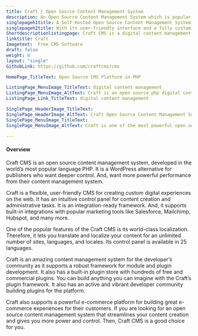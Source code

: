 ```yaml
---
title: Craft | Open Source Content Management System
description: An Open Source Content Management System which is popular for being flexible, user-friendly to create custom digital experiences on the web and beyond.
singlepageh1title: A Self-Hosted Open Source Content Management System; A WordPress Alternative
singlepageh2title: With its user-friendly interface and a fully customizable backend. Craft CMS is designed to make the content creator’s life easy.
Shortdescriptionlistingpage: Craft CMS is a digital content management system, developed in the world's most popular language PHP. It is an open source WordPress alternative for publishers who want deeper control. And, want more powerful performance from their content management system.
linktitle: Craft
Imagetext:  Free CMS Software 
draft: false
weight: 8
layout: "single"
GithubLink: https://github.com/craftcms/cms

HomePage_TitleText: Open Source CMS Platform in PHP

ListingPage_MenuImage_TitleText: digital content management
ListingPage_MenuImage_AltText: Craft is an open source php digital content management system
ListingPage_Link_TitleText: digital content management

SinglePage_HeaderImage_TitleText: 
SinglePage_HeaderImage_AltText: Craft Open Source Content Management Software
SinglePage_MenuImage_TitleText: 
SinglePage_MenuImage_AltText: Craft is one of the most powerful open source CMS.

---
```


#### Overview

Craft CMS is an open source content management system, developed in the world’s most popular language PHP. It is a WordPress alternative for publishers who want deeper control. And, want more powerful performance from their content management system.

Craft is a flexible, user-friendly CMS for creating custom digital experiences on the web. It has an intuitive control panel for content creation and administrative tasks. It is an integration-ready framework. And, it supports built-in integrations with popular marketing tools like Salesforce, Mailchimp, Hubspot, and many more.

One of the popular features of the Craft CMS is its world-class localization. Therefore, it lets you translate and localize your content for an unlimited number of sites, languages, and locales. Its control panel is available in 25 languages.

Craft is an amazing content management system for the developer’s community as it supports a robust framework for module and plugin development. It also has a built-in plugin store with hundreds of free and commercial plugins. You can build anything you can imagine with the Craft’s plugin framework. It also has an active and vibrant developer community building plugins for the platform.

Craft also supports a powerful e-commerce platform for building great e-commerce experiences for their customers. If you are looking for an open source content management system that streamlines your content creation and gives you more power and control. Then, Craft CMS is a good choice for you.